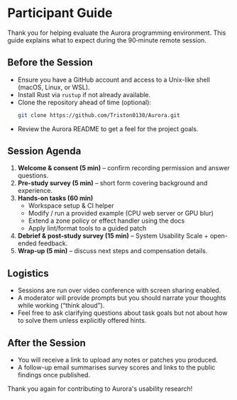 # Participant Guide

Thank you for helping evaluate the Aurora programming environment. This guide
explains what to expect during the 90‑minute remote session.

## Before the Session
- Ensure you have a GitHub account and access to a Unix-like shell (macOS, Linux,
  or WSL).
- Install Rust via `rustup` if not already available.
- Clone the repository ahead of time (optional):
  ```bash
  git clone https://github.com/Triston0130/Aurora.git
  ```
- Review the Aurora README to get a feel for the project goals.

## Session Agenda
1. **Welcome & consent (5 min)** – confirm recording permission and answer
   questions.
2. **Pre-study survey (5 min)** – short form covering background and experience.
3. **Hands-on tasks (60 min)**
   - Workspace setup & CI helper
   - Modify / run a provided example (CPU web server or GPU blur)
   - Extend a zone policy or effect handler using the docs
   - Apply lint/format tools to a guided patch
4. **Debrief & post-study survey (15 min)** – System Usability Scale + open-ended
   feedback.
5. **Wrap-up (5 min)** – discuss next steps and compensation details.

## Logistics
- Sessions are run over video conference with screen sharing enabled.
- A moderator will provide prompts but you should narrate your thoughts while
  working (“think aloud”).
- Feel free to ask clarifying questions about task goals but not about how to
  solve them unless explicitly offered hints.

## After the Session
- You will receive a link to upload any notes or patches you produced.
- A follow-up email summarises survey scores and links to the public findings
  once published.

Thank you again for contributing to Aurora's usability research!
